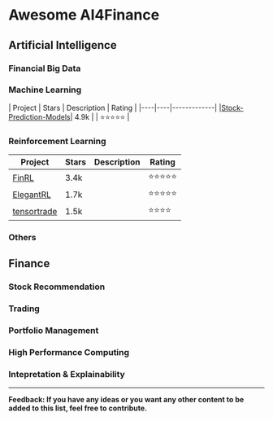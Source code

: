 # Awesome AI4Finance

## Artificial Intelligence

### Financial Big Data

### Machine Learning

|  Project | Stars | Description | Rating |
|----|----|-------------|
|[Stock-Prediction-Models](https://github.com/huseinzol05/Stock-Prediction-Models)| 4.9k |  | :star::star::star::star::star: |

### Reinforcement Learning

|  Project | Stars | Description | Rating |
|----|----|-------------|----|
|[FinRL](https://github.com/AI4Finance-LLC/FinRL-Library)| 3.4k | | :star::star::star::star::star: |
|[ElegantRL](https://github.com/AI4Finance-Foundation/ElegantRL)| 1.7k | | :star::star::star::star::star: |
|[tensortrade](https://github.com/tensortrade-org/tensortrade) | 1.5k | | :star::star::star::star: |

### Others

## Finance

### Stock Recommendation

### Trading

### Portfolio Management

### High Performance Computing

### Intepretation & Explainability 

______________________


**Feedback: If you have any ideas or you want any other content to be added to this list, feel free to contribute.**
